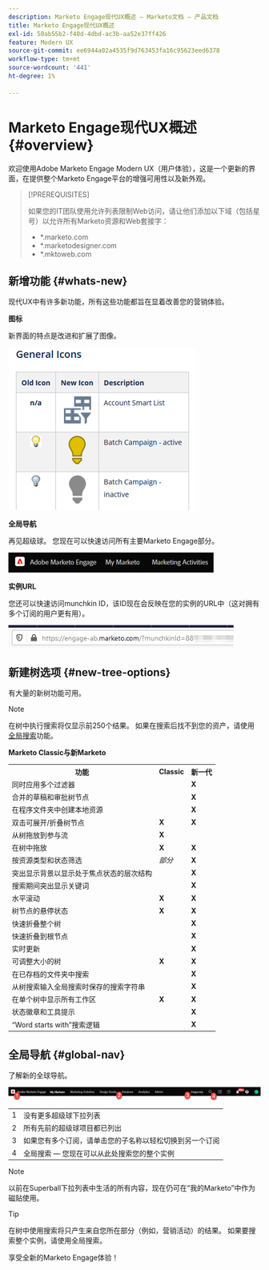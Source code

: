 ```yaml
---
description: Marketo Engage现代UX概述 — Marketo文档 — 产品文档
title: Marketo Engage现代UX概述
exl-id: 50ab55b2-f40d-4dbd-ac3b-aa52e37ff426
feature: Modern UX
source-git-commit: ee6944a02a4535f9d763453fa16c95623eed6378
workflow-type: tm+mt
source-wordcount: '441'
ht-degree: 1%

---
```


# Marketo Engage现代UX概述 {#overview}

欢迎使用Adobe Marketo Engage Modern UX（用户体验），这是一个更新的界面，在提供整个Marketo Engage平台的增强可用性以及新外观。

>[!PREREQUISITES]
>
>如果您的IT团队使用允许列表限制Web访问，请让他们添加以下域（包括星号）以允许所有Marketo资源和Web套接字：
>
>* *.marketo.com
>* *.marketodesigner.com
>* *.mktoweb.com

## 新增功能 {#whats-new}

现代UX中有许多新功能，所有这些功能都旨在显着改善您的营销体验。

**图标**

新界面的特点是改进和扩展了图像。

![](assets/overview-2.png)

**全局导航**

再见超级球。 您现在可以快速访问所有主要Marketo Engage部分。

![](assets/overview-5.png)

**实例URL**

您还可以快速访问munchkin ID，该ID现在会反映在您的实例的URL中（这对拥有多个订阅的用户更有用）。

![](assets/overview-6.png)

## 新建树选项 {#new-tree-options}

有大量的新树功能可用。

>[!NOTE]
>
>在树中执行搜索将仅显示前250个结果。 如果在搜索后找不到您的资产，请使用[全局搜索](/help/marketo/product-docs/marketo-engage-modern-ux/using-the-global-search.md)功能。

**Marketo Classic与新Marketo**

<table> 
 <tbody>
  <tr>
   <th>功能</th> 
   <th>Classic</th> 
   <th>新一代</th> 
  </tr>
  <tr>
   <td>同时应用多个过滤器</td> 
   <td></td> 
   <td><strong>X</strong></td>  
  </tr>
  <tr>
   <td>合并的草稿和审批树节点</td> 
   <td></td> 
   <td><strong>X</strong></td> 
  </tr>
  <tr>
   <td>在程序文件夹中创建本地资源</td> 
   <td></td> 
   <td><strong>X</strong></td> 
  </tr>
  <tr>
   <td>双击可展开/折叠树节点</td> 
   <td><strong>X</strong></td> 
   <td><strong>X</strong></td>  
  </tr>
  <tr>
   <td>从树拖放到参与流</td> 
   <td><strong>X</strong></td> 
   <td></td> 
  </tr>
  <tr>
   <td>在树中拖放</td> 
   <td><strong>X</strong></td> 
   <td><strong>X</strong></td> 
  </tr>
  <tr>
   <td>按资源类型和状态筛选</td> 
   <td><i>部分</i></td> 
   <td><strong>X</strong></td>  
  </tr>
  <tr>
   <td>突出显示背景以显示处于焦点状态的层次结构</td> 
   <td></td> 
   <td><strong>X</strong></td> 
  </tr>
  <tr>
   <td>搜索期间突出显示关键词</td> 
   <td></td> 
   <td><strong>X</strong></td> 
  </tr>
  <tr>
   <td>水平滚动</td> 
   <td><strong>X</strong></td> 
   <td><strong>X</strong></td>  
  </tr>
  <tr>
   <td>树节点的悬停状态</td> 
   <td><strong>X</strong></td> 
   <td><strong>X</strong></td> 
  </tr>
  <tr>
   <td>快速折叠整个树</td> 
   <td></td> 
   <td><strong>X</strong></td> 
  </tr>
  <tr>
   <td>快速折叠到根节点</td> 
   <td></td> 
   <td><strong>X</strong></td>  
  </tr>
  <tr>
   <td>实时更新</td> 
   <td></td> 
   <td><strong>X</strong></td> 
  </tr>
  <tr>
   <td>可调整大小的树</td> 
   <td><strong>X</strong></td> 
   <td><strong>X</strong></td> 
  </tr>
  <tr>
   <td>在已存档的文件夹中搜索</td> 
   <td></td> 
   <td><strong>X</strong></td>  
  </tr>
  <tr>
   <td>从树搜索输入全局搜索时保存的搜索字符串</td> 
   <td></td> 
   <td><strong>X</strong></td> 
  </tr>
  <tr>
   <td>在单个树中显示所有工作区</td> 
   <td><strong>X</strong></td> 
   <td><strong>X</strong></td> 
  </tr>
  <tr>
   <td>状态徽章和工具提示</td> 
   <td></td> 
   <td><strong>X</strong></td>  
  </tr>
  <tr>
   <td>“Word starts with”搜索逻辑</td> 
   <td></td> 
   <td><strong>X</strong></td> 
  </tr>
 </tbody>
</table>

## 全局导航 {#global-nav}

了解新的全球导航。

![](assets/overview-7.png)

<table> 
 <tbody>
  <tr>
   <td>1</td> 
   <td>没有更多超级球下拉列表</td> 
  </tr>
  <tr>
   <td>2</td> 
   <td>所有先前的超级球项目都已列出</td> 
  </tr>
  <tr>
  <tr>
   <td>3</td> 
   <td>如果您有多个订阅，请单击您的子名称以轻松切换到另一个订阅</td> 
  </tr>
  <tr>
   <td>4</td> 
   <td>全局搜索 — 您现在可以从此处搜索您的整个实例</td> 
  </tr>
 </tbody>
</table>

>[!NOTE]
>
>以前在Superball下拉列表中生活的所有内容，现在仍可在“我的Marketo”中作为磁贴使用。

>[!TIP]
>
>在树中使用搜索将只产生来自您所在部分（例如，营销活动）的结果。 如果要搜索整个实例，请使用全局搜索。

享受全新的Marketo Engage体验！
